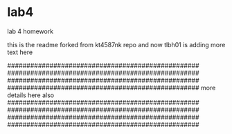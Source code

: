 # lab4
lab 4 homework


this is the readme forked from kt4587nk repo and now tlbh01 is adding more text here



##################################################
##################################################
##################################################
##################################################
more details here also
##################################################
##################################################
##################################################
##################################################
